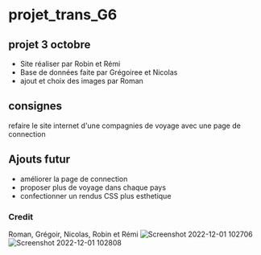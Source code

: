 # projet_trans_G6

## projet 3 octobre

- Site réaliser par Robin et Rémi
- Base de données faite par Grégoiree et Nicolas
- ajout et choix des images par Roman

## consignes

refaire le site internet d'une compagnies de voyage avec une page de connection

## Ajouts futur

- améliorer la page de connection
- proposer plus de voyage dans chaque pays
- confectionner un rendus CSS plus esthetique

### Credit
Roman, Grégoir, Nicolas, Robin et Rémi
![Screenshot 2022-12-01 102706](https://user-images.githubusercontent.com/89474293/205016371-3ea6395f-6e5a-4fc0-a61e-563980e6f607.png)
![Screenshot 2022-12-01 102808](https://user-images.githubusercontent.com/89474293/205016365-351233e0-f2e3-495c-90e3-bb5556853d7a.png)

